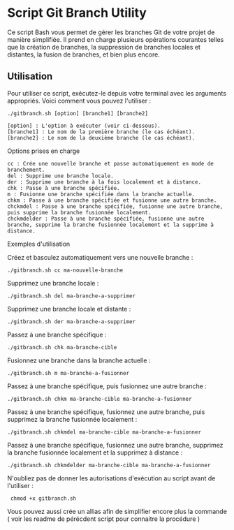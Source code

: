 # Script Git Branch Utility

Ce script Bash vous permet de gérer les branches Git de votre projet de manière simplifiée. Il prend en charge plusieurs opérations courantes telles que la création de branches, la suppression de branches locales et distantes, la fusion de branches, et bien plus encore.

## Utilisation

Pour utiliser ce script, exécutez-le depuis votre terminal avec les arguments appropriés. Voici comment vous pouvez l'utiliser :


    ./gitbranch.sh [option] [branche1] [branche2]

    [option] : L'option à exécuter (voir ci-dessous).
    [branche1] : Le nom de la première branche (le cas échéant).
    [branche2] : Le nom de la deuxième branche (le cas échéant).

Options prises en charge

    cc : Crée une nouvelle branche et passe automatiquement en mode de branchement.
    del : Supprime une branche locale.
    der : Supprime une branche à la fois localement et à distance.
    chk : Passe à une branche spécifiée.
    m : Fusionne une branche spécifiée dans la branche actuelle.
    chkm : Passe à une branche spécifiée et fusionne une autre branche.
    chckmdel : Passe à une branche spécifiée, fusionne une autre branche, puis supprime la branche fusionnée localement.
    chckmdelder : Passe à une branche spécifiée, fusionne une autre branche, supprime la branche fusionnée localement et la supprime à distance.

Exemples d'utilisation

Créez et basculez automatiquement vers une nouvelle branche :


    ./gitbranch.sh cc ma-nouvelle-branche

Supprimez une branche locale :

    ./gitbranch.sh del ma-branche-a-supprimer

Supprimez une branche locale et distante :


    ./gitbranch.sh der ma-branche-a-supprimer

Passez à une branche spécifique :


    ./gitbranch.sh chk ma-branche-cible

Fusionnez une branche dans la branche actuelle :


    ./gitbranch.sh m ma-branche-a-fusionner

Passez à une branche spécifique, puis fusionnez une autre branche :


    ./gitbranch.sh chkm ma-branche-cible ma-branche-a-fusionner

Passez à une branche spécifique, fusionnez une autre branche, puis supprimez la branche fusionnée localement :


    ./gitbranch.sh chkmdel ma-branche-cible ma-branche-a-fusionner

Passez à une branche spécifique, fusionnez une autre branche, supprimez la branche fusionnée localement et la supprimez à distance :


    ./gitbranch.sh chkmdelder ma-branche-cible ma-branche-a-fusionner

N'oubliez pas de donner les autorisations d'exécution au script avant de l'utiliser :

     chmod +x gitbranch.sh
     
Vous pouvez aussi crée un allias afin de simplifier encore plus la commande ( voir les readme de pérécdent script pour connaitre la procédure )
